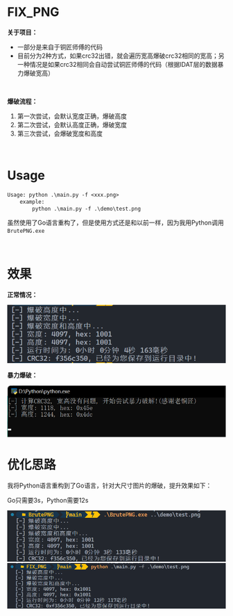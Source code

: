 # FIX_PNG

**关于项目：**

- 一部分是来自于铜匠师傅的代码
- 目前分为2种方式，如果crc32出错，就会遍历宽高爆破crc32相同的宽高；另一种情况是如果crc32相同会自动尝试铜匠师傅的代码（根据IDAT层的数据暴力爆破宽高）

<br>

**爆破流程：**

1. 第一次尝试，会默认宽度正确，爆破高度
2. 第二次尝试，会默认高度正确，爆破宽度
3. 第三次尝试，会爆破宽度和高度

<br>

# Usage

```
Usage: python .\main.py -f <xxx.png>
    example:
        python .\main.py -f .\demo\test.png
```

虽然使用了Go语言重构了，但是使用方式还是和以前一样，因为我用Python调用 `BrutePNG.exe`

<br>

# 效果

**正常情况：**

<img src="./images/image1.png">

**暴力爆破：**

<img src="./images/image2.png">

<br>

# 优化思路

我将Python语言重构到了Go语言，针对大尺寸图片的爆破，提升效果如下：

Go只需要3s，Python需要12s

<img src="./images/go.png">

<img src="./images/python.png">
